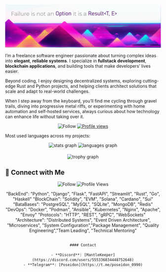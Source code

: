 
![Failure is not an Option, it is a Result<T,E>](./img/banner.jpg "Failure is not an Option it is a Result<T,E>")

I’m a freelance software engineer passionate about turning complex ideas into **elegant**, **reliable systems**. I specialize in **fullstack development**, **blockchain applications**, and building tools that make developers’ lives easier.

Beyond coding, I enjoy designing decentralized systems, exploring cutting-edge Rust and Python projects, and helping clients architect solutions that scale and adapt to real-world challenges.

When I step away from the keyboard, you’ll find me cycling through gravel trails, diving into progressive metal riffs, or experimenting with home automation and self-hosted services, always curious about how technology can enhance life without taking over it.
<div align="center">

![Follow](https://img.shields.io/github/followers/ledgerwave?label=Follow&style=flat&color=313131) [![Profile views](https://komarev.com/ghpvc/?username=ledgerwave&style=flat&color=313131&label=views&abbreviated=true)](https://github.com/ledgerwave)

</div>

<!-- Counting Dynaconf + Flasgger + Quokka starts above -->

Most used languages across my projects:

<div align="center">
  <img src="https://github-readme-stats.vercel.app/api?username=ledgerwave&hide_title=false&hide_rank=false&show_icons=true&include_all_commits=true&count_private=true&disable_animations=false&theme=dracula&locale=en&hide_border=false" height="150" alt="stats graph"  />
  <img src="https://github-readme-stats.vercel.app/api/top-langs?username=ledgerwave&locale=en&hide_title=false&layout=compact&card_width=320&langs_count=5&theme=dracula&hide_border=false" height="150" alt="languages graph"  />
</div>

<div align="center" style="margin-top: 20px;">
  <img src="https://github-profile-trophy.vercel.app?username=ledgerwave&theme=dracula&column=-1&row=1&margin-w=8&margin-h=8&no-bg=false&no-frame=false&order=4" height="150" alt="trophy graph"  />
</div>



🔗 Connect with Me
---
<div align="center"> 

![Follow](https://img.shields.io/github/followers/ledgerwave?label=Follow&style=for-the-badge&color=blue) ![Profile Views](https://komarev.com/ghpvc/?username=ledgerwave&color=blue&style=for-the-badge) 


  "BackEnd": "Python", "Django", "Flask", "FastAPI", "Streamlit", "Rust", "Go", "Haskell"
  "BlockChain": "Solidity", "EVM", "Solana", "Cardano", "Sui"
  "BataBases": "PostgreSQL", "MySQL", "SQLite", "MongoDB", "Redis"
  "DevOps": "Docker", "Podman", "Ansible", "Kubernetes", "Nginx", "Apache", "Envoy"
  "Protocols": "HTTP", "REST", "gRPC", "WebSockets"
  "Architecture": "Distributed Systems", "Event Driven Architecture",
    "Microservices", "System Configuration","Package Management", 
    "Quality Engineering","Team Leading", "Technical Mentoring"
```

#### Contact

- **Discord**: [MantleKeeper](https://discord.com/users/555336834448752648)
- **Telegram**: [Poseidon](https://t.me/poseidon_0990)

